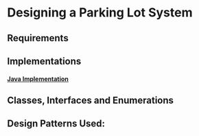 # Designing a Parking Lot System

## Requirements


## Implementations
#### [Java Implementation](./src/) 

## Classes, Interfaces and Enumerations


## Design Patterns Used:

